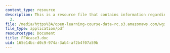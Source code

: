 ```yaml
---
content_type: resource
description: This is a resource file that contains information regarding FFW case
  3.
file: /media/https%3A/open-learning-course-data-rc.s3.amazonaws.com/wgs-693-gender-race-and-the-complexities-of-science-and-technology-a-problem-based-learning-experiment-spring-2009/165e14bcd0c9974a3ab4af2b4f07a59b_MITWGS_693S09_sw02_Genetic.pdf
file_type: application/pdf
resourcetype: Document
title: FFWcase3.doc
uid: 165e14bc-d0c9-974a-3ab4-af2b4f07a59b
---
```

